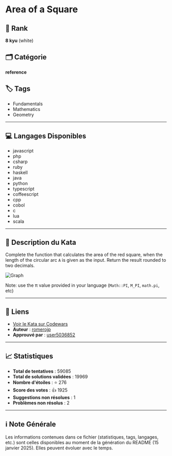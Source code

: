 # Area of a Square

## 🏅 Rank
**8 kyu** (white)

## 🗂️ Catégorie
**reference**

## 🏷️ Tags
- Fundamentals
- Mathematics
- Geometry

---

## 💻 Langages Disponibles
- javascript
- php
- csharp
- ruby
- haskell
- java
- python
- typescript
- coffeescript
- cpp
- cobol
- c
- lua
- scala

---

## 📜 Description du Kata

Complete the function that calculates the area of the red square, when the length of the circular arc `A` is given as the input. Return the result rounded to two decimals.

![Graph](http://i.imgur.com/nJrae8n.png)

Note: use the π value provided in your language (`Math::PI`, `M_PI`, `math.pi`, etc)

---

## 🔗 Liens
- [Voir le Kata sur Codewars](https://www.codewars.com/kata/5748838ce2fab90b86001b1a)
- **Auteur** : [romerojp](https://www.codewars.com/users/romerojp)
- **Approuvé par** : [user5036852](https://www.codewars.com/users/user5036852)

---

## 📈 Statistiques
- **Total de tentatives** : 59085
- **Total de solutions validées** : 19969
- **Nombre d'étoiles** : ⭐ 276
- **Score des votes** : 👍 1925
- **Suggestions non résolues** : 1
- **Problèmes non résolus** : 2

---

## ℹ️ Note Générale
Les informations contenues dans ce fichier (statistiques, tags, langages, etc.) sont celles disponibles au moment de la génération du README (15 janvier 2025). Elles peuvent évoluer avec le temps.
